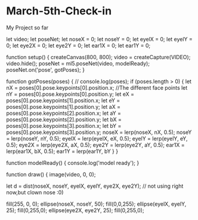 # March-5th-Check-in
My Project so far

let video;
let poseNet;
let noseX = 0;
let noseY = 0;
let eyelX = 0;
let eyelY = 0;
let eye2X = 0;
let eye2Y = 0;
let ear1X = 0;
let ear1Y = 0;


 
function setup() {
  createCanvas(800, 800);
  video = createCapture(VIDEO);
  video.hide();
  poseNet = ml5.poseNet(video, modelReady);
  poseNet.on('pose', gotPoses);
}



function gotPoses(poses) {
  // console.log(poses);
  if (poses.length > 0) {
    let nX = poses[0].pose.keypoints[0].position.x;   //The different face points
    let nY = poses[0].pose.keypoints[0].position.y;
    let eX = poses[0].pose.keypoints[1].position.x;
    let eY = poses[0].pose.keypoints[1].position.y;
    let aX = poses[0].pose.keypoints[2].position.x;
    let aY = poses[0].pose.keypoints[2].position.y;
    let bX = poses[0].pose.keypoints[3].position.x;
    let bY = poses[0].pose.keypoints[3].position.y;
    noseX = lerp(noseX, nX, 0.5);
    noseY = lerp(noseY, nY, 0.5);
    eyelX = lerp(eyelX, eX, 0.5);
    eyelY = lerp(eyelY, eY, 0.5);
    eye2X = lerp(eye2X, aX, 0.5);
    eye2Y = lerp(eye2Y, aY, 0.5);
    ear1X = lerp(ear1X, bX, 0.5);
    ear1Y = lerp(ear1Y, bY
  }
}



function modelReady() {
  console.log('model ready');
}

function draw() {
  image(video, 0, 0);
 
  let d = dist(noseX, noseY, eyelX, eyelY, eye2X, eye2Y); // not using right now,but clown nose :0)



  fill(255, 0, 0);
  ellipse(noseX, noseY, 50);
  fill(0,0,255);
  ellipse(eyelX, eyelY, 25);
  fill(0,255,0);
  ellipse(eye2X, eye2Y, 25);
  fill(0,255,0);

